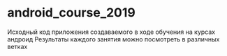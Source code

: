 # android_course_2019
Исходный код приложения создаваемого в ходе обучения на курсах андроид
Результаты каждого занятия можно посмотреть в различных ветках

